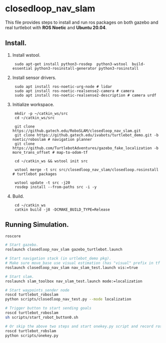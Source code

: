 # closedloop_nav_slam

This file provides steps to install and run ros packages on both gazebo and real turtlebot with **ROS Noetic** and **Ubuntu 20.04**.

## Install.
1. Install wstool.
        
        sudo apt-get install python3-rosdep  python3-wstool  build-essential python3-rosinstall-generator python3-rosinstall

2. Install sensor drivers.

        sudo apt install ros-noetic-urg-node # lidar
        sudo apt install ros-noetic-realsense2-camera # camera
        sudo apt install ros-noetic-realsense2-description # camera urdf

3. Initialize workspace.

        mkdir -p ~/catkin_ws/src
        cd ~/catkin_ws/src
        
        git clone https://github.gatech.edu/RoboSLAM/closedloop_nav_slam.git
        git clone https://github.gatech.edu/ivabots/turtlebot_demo.git -b noetic/roboslam # navigation planner
        git clone https://github.com/TurtlebotAdventures/gazebo_fake_localization -b more_trans_offset # map-to-odom-tf

        cd ~/catkin_ws && wstool init src

        wstool merge -t src src/closedloop_nav_slam/closedloop.rosinstall # turtlebot packages

        wstool update -t src -j20
        rosdep install --from-paths src -i -y

4. Build.

        cd ~/catkin_ws
        catkin build -j8 -DCMAKE_BUILD_TYPE=Release


## Running Simulation.
```bash
roscore

# Start gazebo.
roslaunch closedloop_nav_slam gazebo_turtlebot.launch

# Start navigation stack (in urtlebot_demo pkg).
# Make sure move_base use visual estimation (has "visual" prefix in tf and topics)
roslaunch closedloop_nav_slam nav_slam_test.launch vis:=true

# Start slam.
roslaunch slam_toolbox nav_slam_test.launch mode:=localization

# Start waypoints_sender node
roscd turtlebot_roboslam
python scripts/closedloop_nav_test.py --mode localization

# Trigger button to start sending goals
roscd turtlebot_roboslam
sh scripts/start_robot_button0.sh

# Or skip the above two steps and start onekey.py script and record rosbags
roscd turtlebot_robslam
python scripts/onekey.py
```
